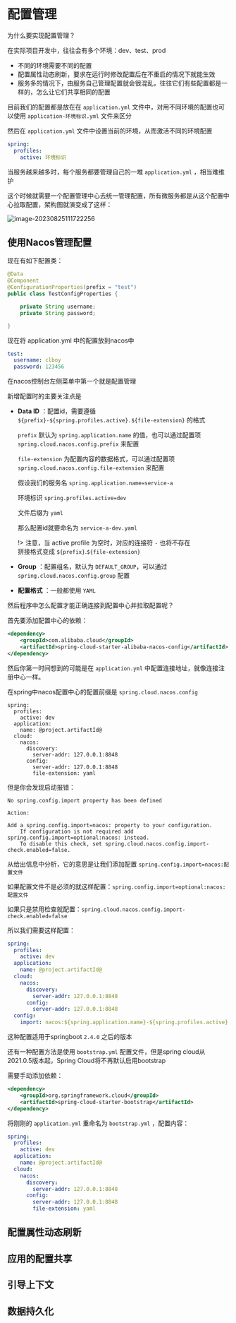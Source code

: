 # 配置管理

为什么要实现配置管理？

在实际项目开发中，往往会有多个环境：dev、test、prod

- 不同的环境需要不同的配置
- 配置属性动态刷新，要求在运行时修改配置后在不重启的情况下就能生效
- 服务多的情况下，由服务自己管理配置就会很混乱，往往它们有些配置都是一样的，怎么让它们共享相同的配置

目前我们的配置都是放在在 `application.yml` 文件中，对用不同环境的配置也可以使用 `application-环境标识.yml` 文件来区分

然后在 `application.yml` 文件中设置当前的环境，从而激活不同的环境配置

```yaml
spring:
  profiles:
    active: 环境标识
```

当服务越来越多时，每个服务都要管理自己的一堆  `application.yml` ，相当难维护

这个时候就需要一个配置管理中心去统一管理配置，所有微服务都是从这个配置中心拉取配置，架构图就演变成了这样：

![image-20230825111722256](assets/image-20230825111722256.png)





## 使用Nacos管理配置

现在有如下配置类：

```java
@Data
@Component
@ConfigurationProperties(prefix = "test")
public class TestConfigProperties {

    private String username;
    private String password;

}
```

现在将 application.yml 中的配置放到nacos中

```yaml
test:
  username: clboy
  password: 123456
```

在nacos控制台左侧菜单中第一个就是配置管理

新增配置时的主要关注点是 

- **Data ID** ：配置id，需要遵循 `${prefix}-${spring.profiles.active}.${file-extension}` 的格式

  `prefix` 默认为 `spring.application.name` 的值，也可以通过配置项 `spring.cloud.nacos.config.prefix` 来配置

  `file-extension` 为配置内容的数据格式，可以通过配置项 `spring.cloud.nacos.config.file-extension` 来配置

  假设我们的服务名 `spring.application.name=service-a` 

  环境标识 `spring.profiles.active=dev`

  文件后缀为 `yaml`

  那么配置id就要命名为 `service-a-dev.yaml`

  !> 注意，当 active profile 为空时，对应的连接符 `-` 也将不存在 <br/>拼接格式变成 `${prefix}`.`${file-extension}`

- **Group** ：配置组名，默认为 `DEFAULT_GROUP`，可以通过 `spring.cloud.nacos.config.group` 配置

- **配置格式** ：一般都使用 `YAML`



然后程序中怎么配置才能正确连接到配置中心并拉取配置呢？

首先要添加配置中心的依赖：

```xml
<dependency>
    <groupId>com.alibaba.cloud</groupId>
    <artifactId>spring-cloud-starter-alibaba-nacos-config</artifactId>
</dependency>
```



然后你第一时间想到的可能是在 `application.yml` 中配置连接地址，就像连接注册中心一样。

在spring中nacos配置中心的配置前缀是 `spring.cloud.nacos.config`

```
spring:
  profiles:
    active: dev
  application:
    name: @project.artifactId@
  cloud:
    nacos:
      discovery:
        server-addr: 127.0.0.1:8848
      config:
        server-addr: 127.0.0.1:8848
        file-extension: yaml
```

但是你会发现启动报错：

```
No spring.config.import property has been defined

Action:

Add a spring.config.import=nacos: property to your configuration.
	If configuration is not required add spring.config.import=optional:nacos: instead.
	To disable this check, set spring.cloud.nacos.config.import-check.enabled=false.
```

从给出信息中分析，它的意思是让我们添加配置 `spring.config.import=nacos:配置文件` 

如果配置文件不是必须的就这样配置：`spring.config.import=optional:nacos:配置文件`

如果只是禁用检查就配置：`spring.cloud.nacos.config.import-check.enabled=false`

所以我们需要这样配置：

```yaml
spring:
  profiles:
    active: dev
  application:
    name: @project.artifactId@
  cloud:
    nacos:
      discovery:
        server-addr: 127.0.0.1:8848
      config:
        server-addr: 127.0.0.1:8848
  config:
    import: nacos:${spring.application.name}-${spring.profiles.active}.yaml
```

这种配置适用于springboot `2.4.0` 之后的版本

还有一种配置方法是使用 `bootstrap.yml` 配置文件，但是spring cloud从2021.0.5版本起，Spring Cloud将不再默认启用bootstrap

需要手动添加依赖：

```xml
<dependency>
    <groupId>org.springframework.cloud</groupId>
    <artifactId>spring-cloud-starter-bootstrap</artifactId>
</dependency>
```

将刚刚的 `application.yml` 重命名为 `bootstrap.yml` ，配置内容：

```yaml
spring:
  profiles:
    active: dev
  application:
    name: @project.artifactId@
  cloud:
    nacos:
      discovery:
        server-addr: 127.0.0.1:8848
      config:
        server-addr: 127.0.0.1:8848
        file-extension: yaml
```













## 配置属性动态刷新

## 应用的配置共享

## 引导上下文

## 数据持久化



